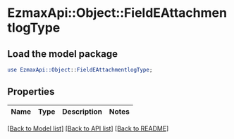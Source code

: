 # EzmaxApi::Object::FieldEAttachmentlogType

## Load the model package
```perl
use EzmaxApi::Object::FieldEAttachmentlogType;
```

## Properties
Name | Type | Description | Notes
------------ | ------------- | ------------- | -------------

[[Back to Model list]](../README.md#documentation-for-models) [[Back to API list]](../README.md#documentation-for-api-endpoints) [[Back to README]](../README.md)


